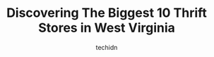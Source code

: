 ---
layout: ampstory
image: https://i0.wp.com/paketmu.com/wp-content/uploads/2023/06/goodwill-0-in-west-virginia-1686371314.jpeg?resize=640,853
author: techidn
featured: false
description: Explore the diverse Thrift Store scene in West Virginia, home to an incredible selection of 10 establishments catering to every taste. Whether youre in search of iconic favorites or undisco
title: Discovering The Biggest 10 Thrift Stores in West Virginia
cover:
   title: Discovering The Biggest 10 Thrift Stores in West Virginia
   subtitle: RICKPATE
   background: https://paketmu.com/wp-content/uploads/2023/06/goodwill-0-in-west-virginia-1686371314.jpeg

pages: 
 - layout: thirds
   top: <h1>#1 The Ranch Community Store</h1>
   bottom: "<p>I absolutely love shopping here! The staff is amazing and so sweet! Ive gotten many furniture and clothing items! My most recent purchase was 3 dresses for my daughter</p>"
   background: https://paketmu.com/wp-content/uploads/2023/06/goodwill-1-in-west-virginia-1686371315.jpeg
   backgroundblur: true
 - layout: thirds
   top: <h1>#2 Goodwill</h1>
   bottom: "<p>Good selection,  prices are going way up $5 for regular t shirts and $8 if branded like Nike etc</p>"
   background: https://paketmu.com/wp-content/uploads/2023/06/goodwill-2-in-west-virginia-1686371316.jpeg
   cta:
      link: https://paketmu.com/discovering-the-biggest-10-thrift-stores-in-west-virginia/
      text: Discovering The Biggest 10 Thrift Stores in West Virginia
 - layout: thirds
   top: <h1>#3 Goodwill</h1>
   bottom: "<p>I was shopping in your store when I had an unexpected medical emergency. I needed to use the restroom to rectify my medical situation.  I ask kindly to use your facilitie</p>"
   background: https://paketmu.com/wp-content/uploads/2023/06/goodwill-3-in-west-virginia-1686371318.jpeg
   cta:
      link: https://paketmu.com/discovering-the-biggest-10-thrift-stores-in-west-virginia/
      text: Discovering The Biggest 10 Thrift Stores in West Virginia
 - layout: thirds
   top: <h1>#4 Rescue Mission Thrift Store</h1>
   bottom: "<p>606 W King St, Martinsburg, WV 25401, United States</p>"
   background: https://images.unsplash.com/photo-1510906594845-bc082582c8cc?ixlib=rb-4.0.3&ixid=MnwxMjA3fDB8MHxwaG90by1wYWdlfHx8fGVufDB8fHx8&auto=format&fit=crop&w=640&h=853&q=80
   cta:
      link: https://paketmu.com/discovering-the-biggest-10-thrift-stores-in-west-virginia/
      text: Discovering The Biggest 10 Thrift Stores in West Virginia
 - layout: thirds
   top: <h1>#5 Horizon Goodwill Retail Store</h1>
   bottom: "<p>160 Patrick Henry Way, Charles Town, WV 25414, United States</p>"
   background: https://images.unsplash.com/photo-1597773150796-e5c14ebecbf5?ixlib=rb-4.0.3&ixid=MnwxMjA3fDB8MHxwaG90by1wYWdlfHx8fGVufDB8fHx8&auto=format&fit=crop&w=640&h=853&q=80
   cta:
      link: https://paketmu.com/discovering-the-biggest-10-thrift-stores-in-west-virginia/
      text: Discovering The Biggest 10 Thrift Stores in West Virginia
 - layout: thirds
   top: <h1>#6 Salvation Army Thrift Store</h1>
   bottom: "<p>818 Mercer St, Princeton, WV 24740, United States</p>"
   background: https://images.unsplash.com/photo-1615749413727-825b59a857b5?ixlib=rb-4.0.3&ixid=MnwxMjA3fDB8MHxwaG90by1wYWdlfHx8fGVufDB8fHx8&auto=format&fit=crop&w=640&h=853&q=80
   cta:
      link: https://paketmu.com/discovering-the-biggest-10-thrift-stores-in-west-virginia/
      text: Discovering The Biggest 10 Thrift Stores in West Virginia
 - layout: thirds
   top: <h1>#7 Goodwill</h1>
   bottom: "<p>70 Stone Mountain Ln, Elkins, WV 26241, United States</p>"
   background: https://images.unsplash.com/photo-1567095761054-7a02e69e5c43?ixlib=rb-4.0.3&ixid=MnwxMjA3fDB8MHxwaG90by1wYWdlfHx8fGVufDB8fHx8&auto=format&fit=crop&w=640&h=853&q=80
   cta:
      link: https://paketmu.com/discovering-the-biggest-10-thrift-stores-in-west-virginia/
      text: Discovering The Biggest 10 Thrift Stores in West Virginia
 - layout: thirds
   middle: Continue reading...
   background: https://images.unsplash.com/photo-1536745287225-21d689278fd1?ixlib=rb-4.0.3&ixid=MnwxMjA3fDB8MHxwaG90by1wYWdlfHx8fGVufDB8fHx8&auto=format&fit=crop&w=640&h=853&q=80
   cta:
      link: https://paketmu.com/discovering-the-biggest-10-thrift-stores-in-west-virginia/
      text: Discovering The Biggest 10 Thrift Stores in West Virginia
      
---